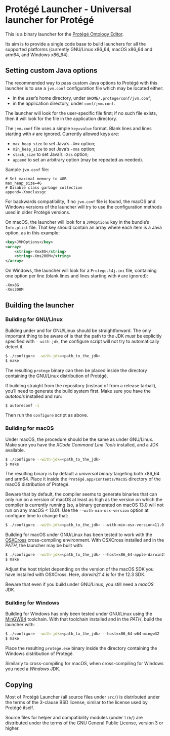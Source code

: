 Protégé Launcher - Universal launcher for Protégé
=================================================

This is a binary launcher for the [Protégé Ontology Editor](https://github.com/protegeproject/protege).

Its aim is to provide a single code base to build launchers for all the
supported platforms (currently GNU/Linux x86\_64, macOS x86\_64 and
arm64, and Windows x86\_64).


Setting custom Java options
---------------------------
The recommended way to pass custom Java options to Protégé with this
launcher is to use a `jvm.conf` configuration file which may be located
either:

* in the user’s home directory, under `$HOME/.protege/conf/jvm.conf`;
* in the application directory, under `conf/jvm.conf`.

The launcher will look for the user-specific file first; if no such file
exists, then it will look for the file in the application directory.

The `jvm.conf` file uses a simple `key=value` format. Blank lines and
lines starting with `#` are ignored. Currently allowed keys are:

* `max_heap_size` to set Java’s `-Xmx` option;
* `min_heap_size` to set Java’s `-Xms` option;
* `stack_size` to set Java’s `-Xss` option;
* `append` to set an arbitrary option (may be repeated as needed).

Sample `jvm.conf` file:

```
# Set maximal memory to 4GB
max_heap_size=4G
# Disable class garbage collection
append=-Xnoclassgc
```

For backwards compatibility, if no `jvm.conf` file is found, the macOS
and Windows versions of the launcher will try to use the configuration
methods used in older Protégé versions.

On macOS, the launcher will look for a `JVMOptions` key in the bundle’s
`Info.plist` file. That key should contain an array where each item is
a Java option, as in this example:

```xml
<key>JVMOptions</key>
<array>
    <string>-Xmx8G</string>
    <string>-Xms200M</string>
</array>
```

On Windows, the launcher will look for a `Protege.l4j.ini` file,
containing one option per line (blank lines and lines starting with `#`
are ignored):

```
-Xmx8G
-Xms200M
```


Building the launcher
---------------------

### Building for GNU/Linux

Building under and for GNU/Linux should be straightforward. The only
important thing to be aware of is that the path to the JDK _must_ be
explicitly specified with `--with-jdk`, the configure script will not
try to automatically detect it.

```sh
$ ./configure --with-jdk=<path_to_the_jdk>
$ make
```

The resulting `protege` binary can then be placed inside the directory
containing the GNU/Linux distribution of Protégé.

If building straight from the repository (instead of from a release
tarball), you’ll need to generate the build system first. Make sure you
have the _autotools_ installed and run:

```sh
$ autoreconf -i
```

Then run the `configure` script as above.


### Building for macOS

Under macOS, the procedure should be the same as under GNU/Linux. Make
sure you have the _XCode Command Line Tools_ installed, and a JDK
available.

```sh
$ ./configure --with-jdk=<path_to_the_jdk>
$ make
```

The resulting binary is by default a _universal binary_ targeting both
x86\_64 and arm64. Place it inside the `Protégé.app/Contents/MacOS`
directory of the macOS distribution of Protégé.

Beware that by default, the compiler seems to generate binaries that can
only run on a version of macOS at least as high as the version on which
the compiler is currently running (so, a binary generated on macOS 13.0
will not run on any macOS < 13.0). Use the `--with-min-osx-version`
option at configure time to change that:

```sh
$ ./configure --with-jdk=<path_to_the_jdk> --with-min-osx-version=11.0
```

Building for macOS under GNU/Linux has been tested to work with the
[OSXCross](https://github.com/tpoechtrager/osxcross) cross-compiling
environment. With OSXCross installed and in the _PATH_, the launcher may
be built with:

```sh
$ ./configure --with-jdk=<path_to_the_jdk> --host=x86_64-apple-darwin21.4 CC=o64-clang
$ make
```

Adjust the host triplet depending on the version of the macOS SDK you
have installed with OSXCross. Here, _darwin21.4_ is for the 12.3 SDK.

Beware that even if you build under GNU/Linux, you still need a _macOS_
JDK.


### Building for Windows

Building for Windows has only been tested under GNU/Linux using the
[MinGW64](https://www.mingw-w64.org/) toolchain. With that toolchain
installed and in the _PATH_, build the launcher with:

```sh
$ ./configure --with-jdk=<path_to_the_jdk> --host=x86_64-w64-mingw32
$ make
```

Place the resulting `protege.exe` binary inside the directory containing
the Windows distribution of Protégé.

Similarly to cross-compiling for macOS, when cross-compiling for Windows
you need a _Windows_ JDK.


Copying
-------
Most of Protégé Launcher (all source files under `src/`) is distributed
under the terms of the 3-clause BSD license, similar to the license used
by Protégé itself.

Source files for helper and compatibility modules (under `lib/`) are
distributed under the terms of the GNU General Public License, version 3
or higher.
